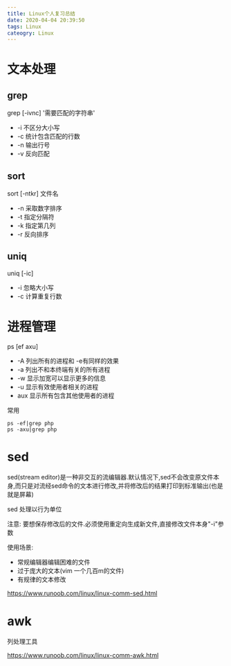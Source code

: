 ```yaml
---
title: Linux个人复习总结
date: 2020-04-04 20:39:50
tags: Linux
cateogry: Linux
---
```


# 文本处理

## grep

grep [-ivnc] '需要匹配的字符串'

* -i 不区分大小写
* -c 统计包含匹配的行数
* -n 输出行号
* -v 反向匹配

## sort

sort [-ntkr] 文件名

* -n 采取数字排序
* -t 指定分隔符
* -k 指定第几列
* -r 反向排序

## uniq

uniq [-ic]

* -i 忽略大小写
* -c 计算重复行数

# 进程管理

ps [ef axu]

* -A 列出所有的进程和 -e有同样的效果
* -a 列出不和本终端有关的所有进程
* -w 显示加宽可以显示更多的信息
* -u 显示有效使用者相关的进程
* aux 显示所有包含其他使用者的进程

常用
```
ps -ef|grep php
ps -axu|grep php
```
# sed

sed(stream editor)是一种非交互的流编辑器.默认情况下,sed不会改变原文件本身,而只是对流经sed命令的文本进行修改,并将修改后的结果打印到标准输出(也是就是屏幕)

sed 处理以行为单位

注意: 要想保存修改后的文件.必须使用重定向生成新文件,直接修改文件本身"-i"参数

使用场景:

* 常规编辑器编辑困难的文件
* 过于庞大的文本(vim 一个几百m的文件)
* 有规律的文本修改

https://www.runoob.com/linux/linux-comm-sed.html

# awk 

列处理工具

https://www.runoob.com/linux/linux-comm-awk.html